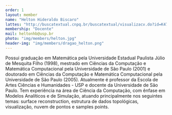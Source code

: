 ```yaml
---
order: 1
layout: member
name: "Helton Hideraldo Biscaro"
lattes: "http://buscatextual.cnpq.br/buscatextual/visualizacv.do?id=K4703255H6"
membership: "Docente"
mail: heltonhb@usp.br
photo: "img/members/helton.jpg"
header-img: "img/members/dragao_helton.png"
---
```


Possui graduação em Matemática pela Universidade Estadual Paulista Júlio de Mesquita Filho (1998), mestrado em Ciências da Computação e Matemática Computacional pela Universidade de São Paulo (2001) e doutorado em Ciências da Computação e Matemática Computacional pela Universidade de São Paulo (2005). Atualmente é professor da Escola de Artes Ciências e Humanidades - USP e docente da Universidade de São Paulo. Tem experiência na área de Ciência da Computação, com ênfase em Modelos Analíticos e de Simulação, atuando principalmente nos seguintes temas: surface reconstruction, estrutura de dados topológicas, visualização, nuvem de pontos e samples points.
